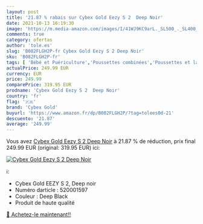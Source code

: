 ```yaml
---
layout: post
title: '21.87 % rabais sur Cybex Gold Eezy S 2  Deep Noir'
date: 2021-10-13 16:19:30
image: 'https://m.media-amazon.com/images/I/41WJ9KC9arL._SL500_._SL400_.jpg'
comments: true
category: ofertas
author: 'tole.es'
slug: 'B082FLGH2P-fr Cybex Gold Eezy S 2 Deep Noir'
sku: 'B082FLGH2P-fr'
tags: [ 'Bébé et Puériculture','Poussettes combinées','Poussettes et landaus','Poussettes, landaus et accessoires','cybex gold', ]
actualPrice: 249.99 EUR
currency: EUR
price: 249.99
comparePrice: 319.95 EUR
prodname: 'Cybex Gold Eezy S 2  Deep Noir'
country: 'fr'
flag: '🇫🇷'
brand: 'Cybex Gold'
buyurl: 'https://www.amazon.fr/dp/B082FLGH2P/?tag=tolees0d-21'
descuento: '21.87'
average: '249.99'
---
```


Vous avez [Cybex Gold Eezy S 2  Deep Noir](https://www.amazon.fr/dp/B082FLGH2P/?tag=tolees0d-21)  à  21.87 % de réduction, prix final  249.99 EUR (original: 319.95 EUR) ici:

[![Cybex Gold Eezy S 2  Deep Noir](https://m.media-amazon.com/images/I/41WJ9KC9arL._SL500_._SL400_.jpg)](https://www.amazon.fr/dp/B082FLGH2P/?tag=tolees0d-21)

ℹ️:

- Cybex Gold EEZY S 2, Deep noir
- Numéro darticle : 520001597
- Couleur : Deep Black
- Produit de haute qualité

[🛒 Achetez-le maintenant!!](https://www.amazon.fr/dp/B082FLGH2P/?tag=tolees0d-21)
